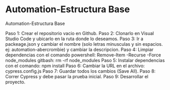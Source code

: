 # Automation-Estructura Base
Automation-Estructura Base

Paso 1: Crear el repositorio vacio en Github.
Paso 2: Clonarlo en Visual Studio Code y ubicarlo en la ruta donde lo deseamos.
Paso 3: Ir a packeage.json y cambiar el nombre (solo letras minusculas y sin espacios. ej: automation-abercrombie) y cambiar la descripcion.
Paso 4: Limpiar dependencias con el comando 
                  powershell: Remove-Item -Recurse -Force node_modules
                  gitbash: rm -rf node_modules
Paso 5: Instalar dependencias con el comando: npm install
Paso 6: Cambiar la URL en el archivo: cypress.config.js
Paso 7: Guardar todos los cambios (Save All).
Paso 8: Correr Cypress y debe pasar la prueba inicial.
Paso 9: Desarrollar el proyecto.
